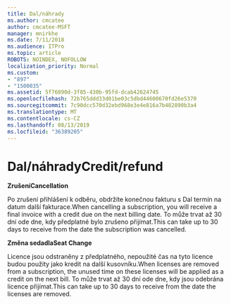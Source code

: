 ```yaml
---
title: Dal/náhrady
ms.author: cmcatee
author: cmcatee-MSFT
manager: mnirkhe
ms.date: 7/11/2018
ms.audience: ITPro
ms.topic: article
ROBOTS: NOINDEX, NOFOLLOW
localization_priority: Normal
ms.custom:
- "897"
- "1500035"
ms.assetid: 5f76890d-3f85-430b-95fd-dcab42624745
ms.openlocfilehash: 72b765ddd33d01be03c5dbd44600670fd26e5370
ms.sourcegitcommit: 7c90dcc570d32ebd968e3e4e816a7b482890b3a4
ms.translationtype: MT
ms.contentlocale: cs-CZ
ms.lasthandoff: 08/13/2019
ms.locfileid: "36389205"
---
```

# <a name="creditrefund"></a><span data-ttu-id="4a8cb-102">Dal/náhrady</span><span class="sxs-lookup"><span data-stu-id="4a8cb-102">Credit/refund</span></span>

<span data-ttu-id="4a8cb-103">**Zrušení**</span><span class="sxs-lookup"><span data-stu-id="4a8cb-103">**Cancellation**</span></span>
  
<span data-ttu-id="4a8cb-104">Po zrušení přihlášení k odběru, obdržíte konečnou fakturu s Dal termín na datum další fakturace.</span><span class="sxs-lookup"><span data-stu-id="4a8cb-104">When cancelling a subscription, you will receive a final invoice with a credit due on the next billing date.</span></span> <span data-ttu-id="4a8cb-105">To může trvat až 30 dní ode dne, kdy předplatné bylo zrušeno přijímat.</span><span class="sxs-lookup"><span data-stu-id="4a8cb-105">This can take up to 30 days to receive from the date the subscription was cancelled.</span></span>
  
<span data-ttu-id="4a8cb-106">**Změna sedadla**</span><span class="sxs-lookup"><span data-stu-id="4a8cb-106">**Seat Change**</span></span>
  
<span data-ttu-id="4a8cb-107">Licence jsou odstraněny z předplatného, nepoužité čas na tyto licence budou použity jako kredit na další kusovníku.</span><span class="sxs-lookup"><span data-stu-id="4a8cb-107">When licenses are removed from a subscription, the unused time on these licenses will be applied as a credit on the next bill.</span></span> <span data-ttu-id="4a8cb-108">To může trvat až 30 dní ode dne, kdy jsou odebrána licence přijímat.</span><span class="sxs-lookup"><span data-stu-id="4a8cb-108">This can take up to 30 days to receive from the date the licenses are removed.</span></span>